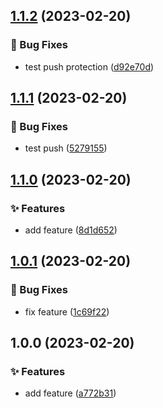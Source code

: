 ## [1.1.2](https://github.com/matejgerek/test-repo/compare/v1.1.1...v1.1.2) (2023-02-20)


### :bug: Bug Fixes

* test push protection ([d92e70d](https://github.com/matejgerek/test-repo/commit/d92e70d1ab82c8881583d47e38ede87b1522ee95))

## [1.1.1](https://github.com/matejgerek/test-repo/compare/v1.1.0...v1.1.1) (2023-02-20)


### :bug: Bug Fixes

* test push ([5279155](https://github.com/matejgerek/test-repo/commit/5279155cac7dbbe0ccf456ae5ba72532a405df6d))

## [1.1.0](https://github.com/matejgerek/test-repo/compare/v1.0.1...v1.1.0) (2023-02-20)


### :sparkles: Features

* add feature ([8d1d652](https://github.com/matejgerek/test-repo/commit/8d1d652e02c410703783244bf4b3ee3cbf01dc3d))

## [1.0.1](https://github.com/matejgerek/test-repo/compare/v1.0.0...v1.0.1) (2023-02-20)


### :bug: Bug Fixes

* fix feature ([1c69f22](https://github.com/matejgerek/test-repo/commit/1c69f22f828f22b0228e0defead831135ceca17c))

## 1.0.0 (2023-02-20)


### :sparkles: Features

* add feature ([a772b31](https://github.com/matejgerek/test-repo/commit/a772b31bbeb0fcd4de658304a48846d0febf1e45))
